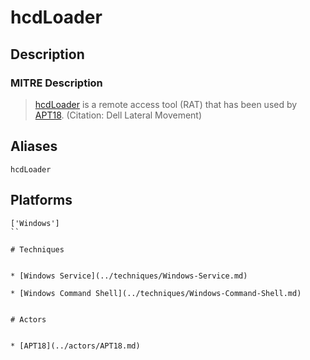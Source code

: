 
# hcdLoader

## Description

### MITRE Description

> [hcdLoader](https://attack.mitre.org/software/S0071) is a remote access tool (RAT) that has been used by [APT18](https://attack.mitre.org/groups/G0026). (Citation: Dell Lateral Movement)

## Aliases

```
hcdLoader
```

## Platforms

```
['Windows']
``

# Techniques


* [Windows Service](../techniques/Windows-Service.md)

* [Windows Command Shell](../techniques/Windows-Command-Shell.md)
    

# Actors


* [APT18](../actors/APT18.md)

